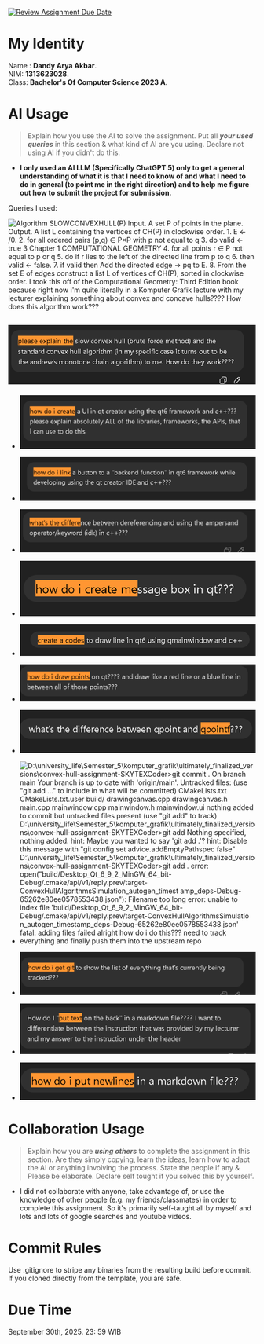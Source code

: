 [![Review Assignment Due Date](https://classroom.github.com/assets/deadline-readme-button-22041afd0340ce965d47ae6ef1cefeee28c7c493a6346c4f15d667ab976d596c.svg)](https://classroom.github.com/a/T_SwjO2j)
# My Identity
Name : **Dandy Arya Akbar**.<br>
NIM: **1313623028**.<br>
Class: **Bachelor's Of Computer Science 2023 A**.<br>

# AI Usage
> Explain how you use the AI to solve the assignment. Put all ***your used queries*** in this section & what kind of AI are you using. Declare not using AI if you didn't do this.  
- **I only used an AI LLM (Specifically **ChatGPT 5**) only to get a general understanding of what it is that I need to know of and what I need to do in general (to point me in the right direction) and to help me figure out how to submit the project for submission.**

Queries I used:

![**Algorithm SLOWCONVEXHULL(P) Input. A set P of points in the plane. Output. A list L containing the vertices of CH(P) in clockwise order. 1. E ← /0. 2. for all ordered pairs (p,q) ∈ P×P with p not equal to q 3. do valid ← true 3 Chapter 1 COMPUTATIONAL GEOMETRY 4. for all points r ∈ P not equal to p or q 5. do if r lies to the left of the directed line from p to q 6. then valid ← false. 7. if valid then Add the directed edge → pq to E. 8. From the set E of edges construct a list L of vertices of CH(P), sorted in clockwise order. I took this off of the Computational Geometry: Third Edition book because right now i'm quite literally in a Komputer Grafik lecture with my lecturer explaining something about convex and concave hulls???? How does this algorithm work???**](image.png)

![**please explain the slow convex hull (brute force method) and the standard convex hull algorithm (in my specific case it turns out to be the andrew's monotone chain algorithm) to me. How do they work????**](image-1.png)
- 

- ![**how do i create a UI in qt creator using the qt6 framework and c++??? please explain absolutely ALL of the libraries, frameworks, the APIs, that i can use to do this**](image-2.png)

- ![**how do i link a button to a "backend function" in qt6 framework while developing using the qt creator IDE and c++???**](image-3.png)

- ![**what's the difference between dereferencing and using the ampersand operator/keyword (idk) in c++???**](image-4.png)

- ![**how do i create message box in qt???**](image-8.png)

- ![**create a codes to draw line in qt6 using qmainwindow and c++**](image-5.png)

- ![**how do i draw points on qt???? and draw like a red line or a blue line in between all of those points???**](image-6.png)

- ![**what's the difference between qpoint and qpointf???**](image-7.png)

- ![**D:\university_life\Semester_5\komputer_grafik\ultimately_finalized_versions\convex-hull-assignment-SKYTEXCoder>git commit . On branch main Your branch is up to date with 'origin/main'. Untracked files: (use "git add <file>..." to include in what will be committed) CMakeLists.txt CMakeLists.txt.user build/ drawingcanvas.cpp drawingcanvas.h main.cpp mainwindow.cpp mainwindow.h mainwindow.ui nothing added to commit but untracked files present (use "git add" to track) D:\university_life\Semester_5\komputer_grafik\ultimately_finalized_versions\convex-hull-assignment-SKYTEXCoder>git add Nothing specified, nothing added. hint: Maybe you wanted to say 'git add .'? hint: Disable this message with "git config set advice.addEmptyPathspec false" D:\university_life\Semester_5\komputer_grafik\ultimately_finalized_versions\convex-hull-assignment-SKYTEXCoder>git add . error: open("build/Desktop_Qt_6_9_2_MinGW_64_bit-Debug/.cmake/api/v1/reply.prev/target-ConvexHullAlgorithmsSimulation_autogen_timest amp_deps-Debug-65262e80ee0578553438.json"): Filename too long error: unable to index file 'build/Desktop_Qt_6_9_2_MinGW_64_bit-Debug/.cmake/api/v1/reply.prev/target-ConvexHullAlgorithmsSimulatio n_autogen_timestamp_deps-Debug-65262e80ee0578553438.json' fatal: adding files failed alright how do i do this??? need to track everything and finally push them into the upstream repo**](image-9.png)

- ![**how do i get git to show the list of everything that's currently being tracked???**](image-10.png)

- ![**How do I "put text on the back" in a markdown file???? I want to differentiate between the instruction that was provided by my lecturer and my answer to the instruction under the header**](image-11.png)

- ![**how do i put newlines in a markdown file???**](image-12.png)


# Collaboration Usage
> Explain how you are ***using others*** to complete the assignment in this section. Are they simply copying, learn the ideas, learn how to adapt the AI or anything involving the process. State the people if any & Please be elaborate. Declare self tought if you solved this by yourself. 
- I did not collaborate with anyone, take advantage of, or use the knowledge of other people (e.g. my friends/classmates) in order to complete this assignment. So it's primarily self-taught all by myself and lots and lots of google searches and youtube videos.

# Commit Rules
Use .gitignore to stripe any binaries from the resulting build before commit.  If you cloned directly from the template, you are safe. 

# Due Time
September 30th, 2025. 23: 59 WIB
